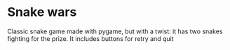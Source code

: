 # Snake wars 
Classic snake game made with pygame, but with a twist: it has two snakes fighting for the prize.
It includes buttons for retry and quit